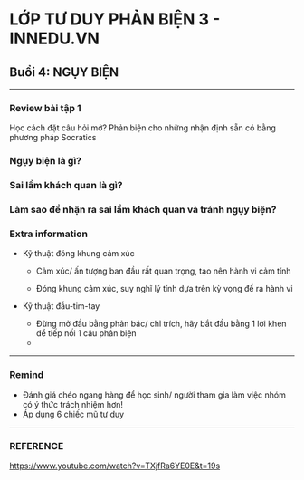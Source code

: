 # LỚP TƯ DUY PHẢN BIỆN 3 - INNEDU.VN

## Buổi 4: NGỤY BIỆN

---------------------------------------------------------------------------------------
### Review bài tập 1

Học cách đặt câu hỏi mở? Phản biện cho những nhận định sẵn có bằng phương pháp Socratics

### Ngụy biện là gì?

### Sai lầm khách quan là gì?

### Làm sao để nhận ra sai lầm khách quan và tránh ngụy biện?

### Extra information

- Kỹ thuật đóng khung cảm xúc

  - Cảm xúc/ ấn tượng ban đầu rất quan trọng, tạo nên hành vi cảm tính
  
  - Đóng khung cảm xúc, suy nghĩ lý tính dựa trên kỳ vọng để ra hành vi
  
- Kỹ thuật đầu-tim-tay
  - Đừng mở đầu bằng phản bác/ chỉ trích, hãy bắt đầu bằng 1 lời khen để tiếp nối 1 câu phản biện
  -
---------------------------------------------------------------------------------------
### Remind

- Đánh giá chéo ngang hàng để học sinh/ người tham gia làm việc nhóm có ý thức trách nhiệm hơn!
- Áp dụng 6 chiếc mũ tư duy

---------------------------------------------------------------------------------------
### REFERENCE

https://www.youtube.com/watch?v=TXjfRa6YE0E&t=19s
